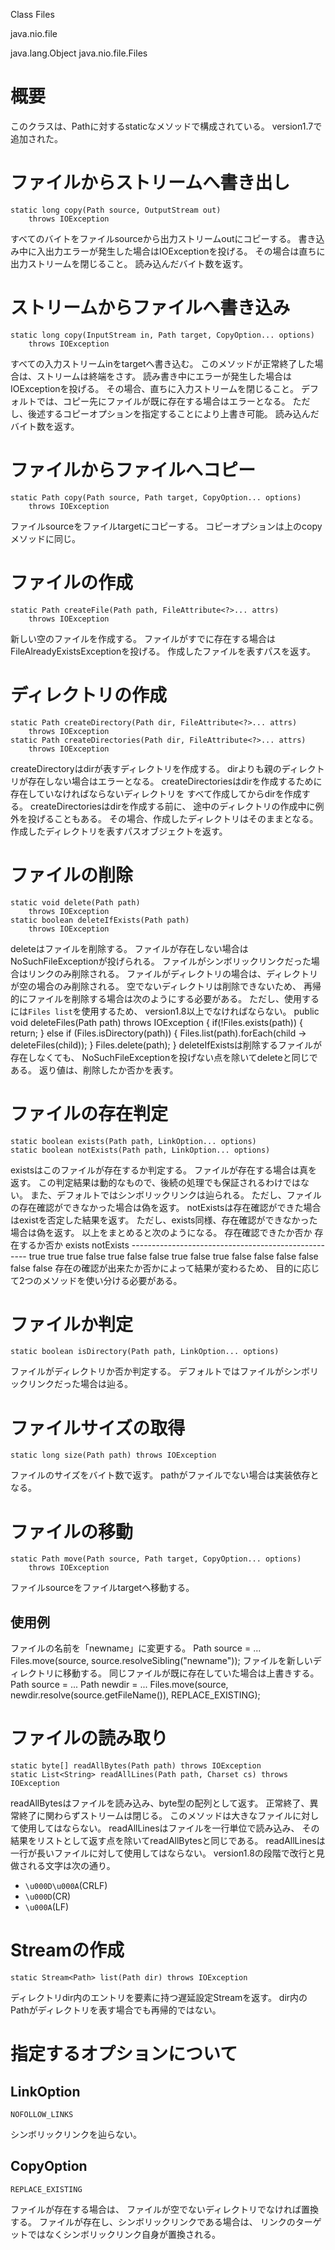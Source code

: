 Class Files

java.nio.file

java.lang.Object
  java.nio.file.Files

# 概要
このクラスは、Pathに対するstaticなメソッドで構成されている。
version1.7で追加された。

# ファイルからストリームへ書き出し
    static long copy(Path source, OutputStream out)
        throws IOException
すべてのバイトをファイルsourceから出力ストリームoutにコピーする。
書き込み中に入出力エラーが発生した場合はIOExceptionを投げる。
その場合は直ちに出力ストリームを閉じること。
読み込んだバイト数を返す。

# ストリームからファイルへ書き込み
    static long copy(InputStream in, Path target, CopyOption... options)
        throws IOException
すべての入力ストリームinをtargetへ書き込む。
このメソッドが正常終了した場合は、ストリームは終端をさす。
読み書き中にエラーが発生した場合はIOExceptionを投げる。
その場合、直ちに入力ストリームを閉じること。
デフォルトでは、コピー先にファイルが既に存在する場合はエラーとなる。
ただし、後述するコピーオプションを指定することにより上書き可能。
読み込んだバイト数を返す。

# ファイルからファイルへコピー
    static Path copy(Path source, Path target, CopyOption... options)
        throws IOException
ファイルsourceをファイルtargetにコピーする。
コピーオプションは上のcopyメソッドに同じ。

# ファイルの作成
    static Path createFile(Path path, FileAttribute<?>... attrs)
        throws IOException
新しい空のファイルを作成する。
ファイルがすでに存在する場合はFileAlreadyExistsExceptionを投げる。
作成したファイルを表すパスを返す。

# ディレクトリの作成
    static Path createDirectory(Path dir, FileAttribute<?>... attrs)
        throws IOException
    static Path createDirectories(Path dir, FileAttribute<?>... attrs)
        throws IOException
createDirectoryはdirが表すディレクトリを作成する。
dirよりも親のディレクトリが存在しない場合はエラーとなる。
createDirectoriesはdirを作成するために存在していなければならないディレクトリを
すべて作成してからdirを作成する。
createDirectoriesはdirを作成する前に、
途中のディレクトリの作成中に例外を投げることもある。
その場合、作成したディレクトリはそのままとなる。
作成したディレクトリを表すパスオブジェクトを返す。

# ファイルの削除
    static void delete(Path path)
        throws IOException
    static boolean deleteIfExists(Path path)
        throws IOException
deleteはファイルを削除する。
ファイルが存在しない場合はNoSuchFileExceptionが投げられる。
ファイルがシンボリックリンクだった場合はリンクのみ削除される。
ファイルがディレクトリの場合は、ディレクトリが空の場合のみ削除される。
空でないディレクトリは削除できないため、
再帰的にファイルを削除する場合は次のようにする必要がある。
ただし、使用するには`Files list`を使用するため、
version1.8以上でなければならない。
    public void deleteFiles(Path path) throws IOException {
      if(!Files.exists(path)) {
        return;
      } else if (Files.isDirectory(path)) {
        Files.list(path).forEach(child -> deleteFiles(child));
      }
      Files.delete(path);
    }
deleteIfExistsは削除するファイルが存在しなくても、
NoSuchFileExceptionを投げない点を除いてdeleteと同じである。
返り値は、削除したか否かを表す。

# ファイルの存在判定
    static boolean exists(Path path, LinkOption... options)
    static boolean notExists(Path path, LinkOption... options)
existsはこのファイルが存在するか判定する。
ファイルが存在する場合は真を返す。
この判定結果は動的なもので、後続の処理でも保証されるわけではない。
また、デフォルトではシンボリックリンクは辿られる。
ただし、ファイルの存在確認ができなかった場合は偽を返す。
notExistsは存在確認ができた場合はexistを否定した結果を返す。
ただし、exists同様、存在確認ができなかった場合は偽を返す。
以上をまとめると次のようになる。
    存在確認できたか否か 存在するか否か exists notExists
    ----------------------------------------------------
    true                 true           true   false
    true                 false          false  true 
    false                true           false  false
    false                false          false  false
存在の確認が出来たか否かによって結果が変わるため、
目的に応じて2つのメソッドを使い分ける必要がある。

# ファイルか判定
    static boolean isDirectory(Path path, LinkOption... options)
ファイルがディレクトリか否か判定する。
デフォルトではファイルがシンボリックリンクだった場合は辿る。

# ファイルサイズの取得
    static long size(Path path) throws IOException
ファイルのサイズをバイト数で返す。
pathがファイルでない場合は実装依存となる。

# ファイルの移動
    static Path move(Path source, Path target, CopyOption... options)
        throws IOException
ファイルsourceをファイルtargetへ移動する。
## 使用例
ファイルの名前を「newname」に変更する。
     Path source = ...
     Files.move(source, source.resolveSibling("newname"));
ファイルを新しいディレクトリに移動する。
同じファイルが既に存在していた場合は上書きする。
     Path source = ...
     Path newdir = ...
     Files.move(source, newdir.resolve(source.getFileName()), REPLACE_EXISTING);

# ファイルの読み取り
    static byte[] readAllBytes(Path path) throws IOException
    static List<String> readAllLines(Path path, Charset cs) throws IOException
readAllBytesはファイルを読み込み、byte型の配列として返す。
正常終了、異常終了に関わらずストリームは閉じる。
このメソッドは大きなファイルに対して使用してはならない。
readAllLinesはファイルを一行単位で読み込み、
その結果をリストとして返す点を除いてreadAllBytesと同じである。
readAllLinesは一行が長いファイルに対して使用してはならない。
version1.8の段階で改行と見做される文字は次の通り。
- `\u000D\u000A`(CRLF)
- `\u000D`(CR)
- `\u000A`(LF)

# Streamの作成
    static Stream<Path> list(Path dir) throws IOException
ディレクトリdir内のエントリを要素に持つ遅延設定Streamを返す。
dir内のPathがディレクトリを表す場合でも再帰的ではない。

# 指定するオプションについて
## LinkOption
    NOFOLLOW_LINKS
シンボリックリンクを辿らない。

## CopyOption
    REPLACE_EXISTING
ファイルが存在する場合は、
ファイルが空でないディレクトリでなければ置換する。
ファイルが存在し、シンボリックリンクである場合は、
リンクのターゲットではなくシンボリックリンク自身が置換される。
